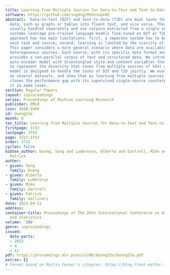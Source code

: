 ```yaml
---
title: Learning from Multiple Sources for Data-to-Text and Text-to-Data
software: https://github.com/sngdng/MSUnsupVAE
abstract: 'Data-to-text (D2T) and text-to-data (T2D) are dual tasks that convert structured
  data, such as graphs or tables into fluent text, and vice versa. These tasks are
  usually handled separately and use corpora extracted from a single source. Current
  systems leverage pre-trained language models fine-tuned on D2T or T2D tasks. This
  approach has two main limitations: first, a separate system has to be tuned for
  each task and source; second, learning is limited by the scarcity of available corpora.
  This paper considers a more general scenario where data are available from multiple
  heterogeneous sources. Each source, with its specific data format and semantic domain,
  provides a non-parallel corpus of text and structured data. We introduce a variational
  auto-encoder model with disentangled style and content variables that allows us
  to represent the diversity that stems from multiple sources of text and data. Our
  model is designed to handle the tasks of D2T and T2D jointly. We evaluate our model
  on several datasets, and show that by learning from multiple sources, our model
  closes the performance gap with its supervised single-source counterpart and outperforms
  it in some cases.'
section: Regular Papers
layout: inproceedings
series: Proceedings of Machine Learning Research
publisher: PMLR
issn: 2640-3498
id: duong23a
month: 0
tex_title: Learning from Multiple Sources for Data-to-Text and Text-to-Data
firstpage: 3733
lastpage: 3753
page: 3733-3753
order: 3733
cycles: false
bibtex_author: Duong, Song and Lumbreras, Alberto and Gartrell, Mike and Gallinari,
  Patrick
author:
- given: Song
  family: Duong
- given: Alberto
  family: Lumbreras
- given: Mike
  family: Gartrell
- given: Patrick
  family: Gallinari
date: 2023-04-11
address:
container-title: Proceedings of The 26th International Conference on Artificial Intelligence
  and Statistics
volume: '206'
genre: inproceedings
issued:
  date-parts:
  - 2023
  - 4
  - 11
pdf: https://proceedings.mlr.press/v206/duong23a/duong23a.pdf
extras: []
# Format based on Martin Fenner's citeproc: https://blog.front-matter.io/posts/citeproc-yaml-for-bibliographies/
---
```

